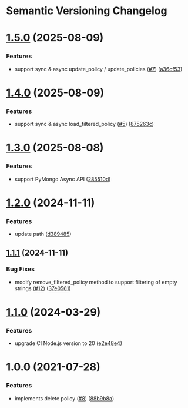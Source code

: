 # Semantic Versioning Changelog

# [1.5.0](https://github.com/officialpycasbin/pymongo-adapter/compare/v1.4.0...v1.5.0) (2025-08-09)


### Features

* support sync & async update_policy / update_policies ([#7](https://github.com/officialpycasbin/pymongo-adapter/issues/7)) ([a36cf53](https://github.com/officialpycasbin/pymongo-adapter/commit/a36cf5332ec26a5ca9636e9faf205f65a615dd27))

# [1.4.0](https://github.com/officialpycasbin/pymongo-adapter/compare/v1.3.0...v1.4.0) (2025-08-09)


### Features

* support sync & async load_filtered_policy ([#5](https://github.com/officialpycasbin/pymongo-adapter/issues/5)) ([875263c](https://github.com/officialpycasbin/pymongo-adapter/commit/875263cac37413d7645981b3c3959420e349e3f2))

# [1.3.0](https://github.com/officialpycasbin/pymongo-adapter/compare/v1.2.0...v1.3.0) (2025-08-08)


### Features

* support PyMongo Async API ([285510d](https://github.com/officialpycasbin/pymongo-adapter/commit/285510d1918c154d272921146c1b5dcc4b5f65be))

# [1.2.0](https://github.com/officialpycasbin/pymongo-adapter/compare/v1.1.1...v1.2.0) (2024-11-11)


### Features

* update path ([d389485](https://github.com/officialpycasbin/pymongo-adapter/commit/d38948567df33d4d13198f2fd41ae0eadd0f8035))

## [1.1.1](https://github.com/officialpycasbin/pymongo-adapter/compare/v1.1.0...v1.1.1) (2024-11-11)


### Bug Fixes

* modify remove_filtered_policy method to support filtering of empty strings ([#12](https://github.com/officialpycasbin/pymongo-adapter/issues/12)) ([37e0561](https://github.com/officialpycasbin/pymongo-adapter/commit/37e0561bb678f11f291360a6eaf58121db6b7630))

# [1.1.0](https://github.com/officialpycasbin/pymongo-adapter/compare/v1.0.0...v1.1.0) (2024-03-29)


### Features

* upgrade CI Node.js version to 20 ([e2e48e4](https://github.com/officialpycasbin/pymongo-adapter/commit/e2e48e456b2c4502e28ae6c58d31183959d66662))

# 1.0.0 (2021-07-28)


### Features

* implements delete policy ([#8](https://github.com/officialpycasbin/pymongo-adapter/issues/8)) ([88b9b8a](https://github.com/officialpycasbin/pymongo-adapter/commit/88b9b8a10c9401e2dded3995afb9c9d787564c59))
